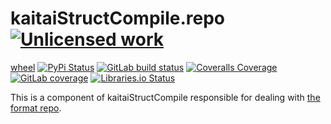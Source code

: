 kaitaiStructCompile.repo [![Unlicensed work](https://raw.githubusercontent.com/unlicense/unlicense.org/master/static/favicon.png)](https://unlicense.org/)
========================
[wheel](https://gitlab.com/kaitaiStructCompile.py/kaitaiStructCompile.repo/-/jobs/artifacts/master/raw/wheels/kaitaiStructCompile-0.CI-py3-none-any.whl?job=build)
[![PyPi Status](https://img.shields.io/pypi/v/kaitaiStructCompile.repo.svg)](https://pypi.python.org/pypi/kaitaiStructCompile.repo)
[![GitLab build status](https://gitlab.com/kaitaiStructCompile.py/kaitaiStructCompile.repo/badges/master/pipeline.svg)](https://gitlab.com/kaitaiStructCompile.py/kaitaiStructCompile.repo/commits/master)
[![Coveralls Coverage](https://img.shields.io/coveralls/KOLANICH/kaitaiStructCompile.repo.svg)](https://coveralls.io/r/KOLANICH/kaitaiStructCompile.repo)
[![GitLab coverage](https://gitlab.com/kaitaiStructCompile.py/kaitaiStructCompile.repo/badges/master/coverage.svg)](https://gitlab.com/kaitaiStructCompile.py/kaitaiStructCompile.repo/commits/master)
[![Libraries.io Status](https://img.shields.io/librariesio/github/KOLANICH/kaitaiStructCompile.repo.svg)](https://libraries.io/github/KOLANICH/kaitaiStructCompile.repo)

This is a component of kaitaiStructCompile responsible for dealing with [the format repo](https:/github.com/kaitai-io/kaitai_struct_formats).